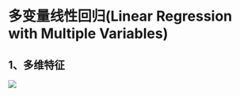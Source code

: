 # 多变量线性回归(Linear Regression with Multiple Variables)
## 1、多维特征
![](https://github.com/daacheng/pythonForMachineLearning/blob/master/pic/multivar.png?raw=true)
